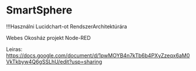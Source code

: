 # SmartSphere
!!!Használni Lucidchart-ot RendszerArchitektúrára

Webes Okosház projekt Node-RED 

Leiras:
https://docs.google.com/document/d/1pwMOYB4n7kTb6b4PXyZzeqx6aM0VkTkbyw4Q6gSSLhU/edit?usp=sharing
